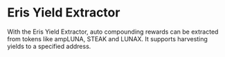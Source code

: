 # Eris Yield Extractor

With the Eris Yield Extractor, auto compounding rewards can be extracted from tokens like ampLUNA, STEAK and LUNAX.
It supports harvesting yields to a specified address.
